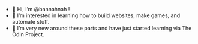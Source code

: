 - 👋 Hi, I’m @bannahnah !
- 👀 I’m interested in learning how to build websites, make games, and automate stuff.
- 🌱 I’m very new around these parts and have just started learning via The Odin Project.

<!---
bannahnah/bannahnah is a ✨ special ✨ repository because its `README.md` (this file) appears on your GitHub profile.
You can click the Preview link to take a look at your changes.
--->
